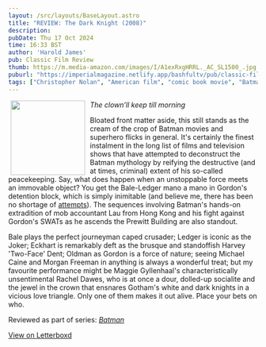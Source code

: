 ```yaml
---
layout: /src/layouts/BaseLayout.astro
title: "REVIEW: The Dark Knight (2008)"
description: 
pubDate: Thu 17 Oct 2024
time: 16:33 BST
author: 'Harold James'
pub: Classic Film Review
thumb: https://m.media-amazon.com/images/I/A1exRxgHRRL._AC_SL1500_.jpg
puburl: "https://imperialmagazine.netlify.app/bashfultv/pub/classic-film-review"
tags: ["Christopher Nolan", "American film", "comic book movie", "Batman"]
---
```

<img src="https://m.media-amazon.com/images/I/A1exRxgHRRL._AC_SL1500_.jpg" style="width:150px;height:auto;float:left;padding-right:10px;padding-left:5px;">

<i>The clown’ll keep till morning</i>

Bloated front matter aside, this still stands as the cream of the crop of Batman movies and superhero flicks in general. It's certainly the finest instalment in the long list of films and television shows that have attempted to deconstruct the Batman mythology by reifying the destructive (and at times, criminal) extent of his so-called peacekeeping. Say, what does happen when an unstoppable force meets an immovable object? You get the Bale-Ledger mano a mano in Gordon's detention block, which is simply inimitable (and believe me, there has been no shortage of <a href="https://www.youtube.com/watch?v=Uw-DeSPhZUc" target="_blank" rel="noopener noreferrer">attempts</a>). The sequences involving Batman's hands-on extradition of mob accountant Lau from Hong Kong and his fight against Gordon's SWATs as he ascends the Prewitt Building are also standout. 

Bale plays the perfect journeyman caped crusader; Ledger is iconic as the Joker; Eckhart is remarkably deft as the brusque and standoffish Harvey 'Two-Face' Dent; Oldman as Gordon is a force of nature; seeing Michael Caine and Morgan Freeman in anything is always a wonderful treat; but my favourite performance might be Maggie Gyllenhaal's characteristically unsentimental Rachel Dawes, who is at once a dour, dolled-up socialite and the jewel in the crown that ensnares Gotham's white and dark knights in a vicious love triangle. Only one of them makes it out alive. Place your bets on who. 

Reviewed as part of series: <a href="/series/batman"><i>Batman</i></a>

<a href="https://letterboxd.com/for_you_bruce/film/the-dark-knight" target="_blank" rel="noopener noreferrer">View on Letterboxd</a>